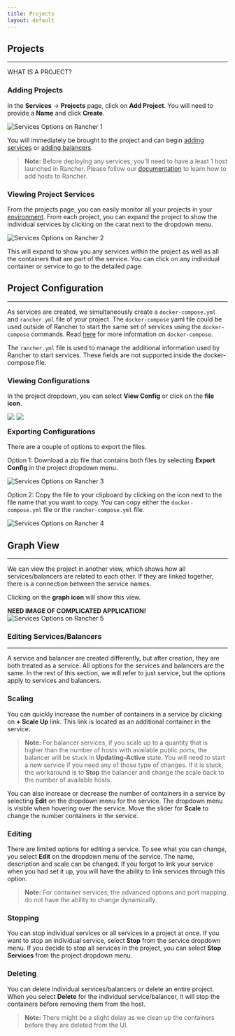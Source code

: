 ```yaml
---
title: Projects
layout: default
---
```


## Projects
---

<span class="highlight">WHAT IS A PROJECT?</span>

### Adding Projects

In the **Services** -> **Projects** page, click on **Add Project**. You will need to provide a **Name** and click **Create**. 

![Services Options on Rancher 1]({{site.baseurl}}/img/rancher_projects_1.png)


You will immediately be brought to the project and can begin [adding services]({{site.baseurl}}/docs/services/projects/adding-services/) or [adding balancers]({{site.baseurl}}/docs/services/projects/adding-balancers/).

> **Note:** Before deploying any services, you'll need to have a least 1 host launched in Rancher. Please follow our [documentation]({{site.baseurl}}/getting-started/hosts) to learn how to add hosts to Rancher.

### Viewing Project Services

From the projects page, you can easily monitor all your projects in your [environment]({{site.baseurl}}/docs/configuration/environment). From each project, you can expand the project to show the individual services by clicking on the carat next to the dropdown menu.

![Services Options on Rancher 2]({{site.baseurl}}/img/rancher_projects_2.png)


This will expand to show you any services within the project as well as all the containers that are part of the service. You can click on any individual container or service to go to the detailed page.

## Project Configuration
---

As services are created, we simultaneously create a `docker-compose.yml` and `rancher.yml` file of your project. The `docker-compose` yaml file could be used outside of Rancher to start the same set of services using the `docker-compose` commands. Read [here](https://docs.docker.com/compose/) for more information on `docker-compose`. 

The `rancher.yml` file is used to manage the additional information used by Rancher to start services. These fields are not supported inside the docker-compose file.

### Viewing Configurations

In the project dropdown, you can select **View Config** or click on the **file icon**.

<img src="{{site.baseurl}}/img/rancher_services_options_1.png" style="float: left; margin-right: 1%; margin-bottom: 0.5em;">
<img src="{{site.baseurl}}/img/rancher_services_options_2.png" style="float: left; margin-right: 1%; margin-bottom: 0.5em;">
<p style="clear: both;">

### Exporting Configurations

There are a couple of options to export the files. 

Option 1: Download a zip file that contains both files by selecting **Export Config** in the project dropdown menu.

![Services Options on Rancher 3]({{site.baseurl}}/img/rancher_projects_3.png)

Option 2: Copy the file to your clipboard by clicking on the icon next to the file name that you want to copy. You can copy either the `docker-compose.yml` file or the `rancher-compose.yml` file. 

![Services Options on Rancher 4]({{site.baseurl}}/img/rancher_projects_4.png)

## Graph View 
---

We can view the project in another view, which shows how all services/balancers are related to each other. If they are linked together, there is a connection between the service names. 

Clicking on the **graph icon** will show this view.

<span class="highlight">**NEED IMAGE OF COMPLICATED APPLICATION!**</highlight>
![Services Options on Rancher 5]({{site.baseurl}}/img/rancher_projects_5.png)


### Editing Services/Balancers 
---

A service and balancer are created differently, but after creation, they are both treated as a service. All options for the services and balancers are the same. In the rest of this section, we will refer to just service, but the options apply to services and balancers.

### Scaling

You can quickly increase the number of containers in a service by clicking on **+ Scale Up** link. This link is located as an additional container in the service.

> **Note:** For balancer services, if you scale up to a quantity that is higher than the number of hosts with available public ports, the balancer will be stuck in **Updating-Active** state. You will need to start a new service if you need any of those type of changes. If it is stuck, the workaround is to **Stop** the balancer and change the scale back to the number of available hosts.

You can also increase or decrease the number of containers in a service by selecting **Edit** on the dropdown menu for the service. The dropdown menu is visible when hovering over the service. Move the slider for **Scale** to change the number containers in the service.

### Editing 
There are limited options for editing a service. To see what you can change, you select **Edit** on the dropdown menu of the service. The name, description and scale can be changed. If you forgot to link your service when you had set it up, you will have the ability to link services through this option. 

> **Note:** For container services, the advanced options and port mapping do not have the ability to change dynamically.

### Stopping 

You can stop individual services or all services in a project at once. If you want to stop an individual service, select **Stop** from the service dropdown menu. If you decide to stop all services in the project, you can select **Stop Services** from the project dropdown menu.

### Deleting

You can delete individual services/balancers or delete an entire project. When you select **Delete** for the individual service/balancer, it will stop the containers before removing them from the host. 

> **Note:** There might be a slight delay as we clean up the containers before they are deleted from the UI.

